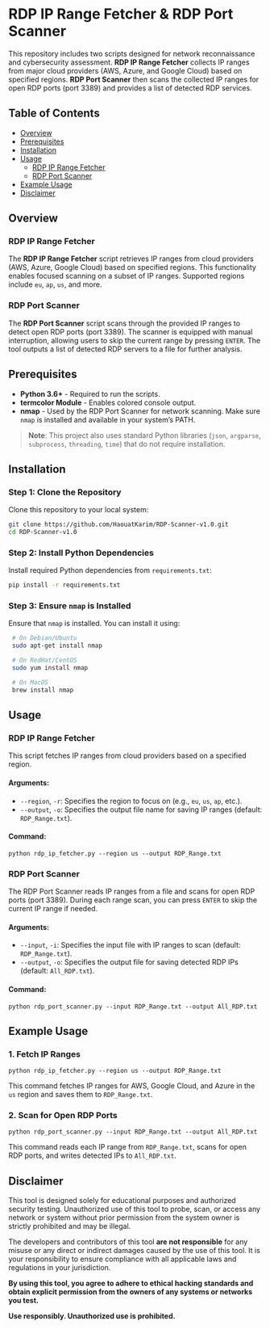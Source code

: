 # RDP IP Range Fetcher & RDP Port Scanner

This repository includes two scripts designed for network reconnaissance and cybersecurity assessment. **RDP IP Range Fetcher** collects IP ranges from major cloud providers (AWS, Azure, and Google Cloud) based on specified regions. **RDP Port Scanner** then scans the collected IP ranges for open RDP ports (port 3389) and provides a list of detected RDP services.

## Table of Contents
- [Overview](#overview)
- [Prerequisites](#prerequisites)
- [Installation](#installation)
- [Usage](#usage)
  - [RDP IP Range Fetcher](#rdp-ip-range-fetcher)
  - [RDP Port Scanner](#rdp-port-scanner)
- [Example Usage](#example-usage)
- [Disclaimer](#disclaimer)

## Overview

### RDP IP Range Fetcher
The **RDP IP Range Fetcher** script retrieves IP ranges from cloud providers (AWS, Azure, Google Cloud) based on specified regions. This functionality enables focused scanning on a subset of IP ranges. Supported regions include `eu`, `ap`, `us`, and more.

### RDP Port Scanner
The **RDP Port Scanner** script scans through the provided IP ranges to detect open RDP ports (port 3389). The scanner is equipped with manual interruption, allowing users to skip the current range by pressing `ENTER`. The tool outputs a list of detected RDP servers to a file for further analysis.

## Prerequisites

- **Python 3.6+** - Required to run the scripts.
- **termcolor Module** - Enables colored console output.
- **nmap** - Used by the RDP Port Scanner for network scanning. Make sure `nmap` is installed and available in your system’s PATH.

> **Note**: This project also uses standard Python libraries (`json`, `argparse`, `subprocess`, `threading`, `time`) that do not require installation.

## Installation

### Step 1: Clone the Repository
Clone this repository to your local system:
   ```bash
   git clone https://github.com/HaouatKarim/RDP-Scanner-v1.0.git
   cd RDP-Scanner-v1.0
   ```

### Step 2: Install Python Dependencies
Install required Python dependencies from `requirements.txt`:
   ```bash
   pip install -r requirements.txt
   ```

### Step 3: Ensure `nmap` is Installed
Ensure that `nmap` is installed. You can install it using:
   ```bash
    # On Debian/Ubuntu
    sudo apt-get install nmap

    # On RedHat/CentOS
    sudo yum install nmap

    # On MacOS
    brew install nmap
```

## Usage

### RDP IP Range Fetcher
This script fetches IP ranges from cloud providers based on a specified region.

#### Arguments:
- `--region`, `-r`: Specifies the region to focus on (e.g., `eu`, `us`, `ap`, etc.).
- `--output`, `-o`: Specifies the output file name for saving IP ranges (default: `RDP_Range.txt`).

#### Command:
```
python rdp_ip_fetcher.py --region us --output RDP_Range.txt
```

### RDP Port Scanner
The RDP Port Scanner reads IP ranges from a file and scans for open RDP ports (port 3389). During each range scan, you can press `ENTER` to skip the current IP range if needed.

#### Arguments:
- `--input`, `-i`: Specifies the input file with IP ranges to scan (default: `RDP_Range.txt`).
- `--output`, `-o`: Specifies the output file for saving detected RDP IPs (default: `All_RDP.txt`).

#### Command:
```
python rdp_port_scanner.py --input RDP_Range.txt --output All_RDP.txt
```

## Example Usage

### 1. Fetch IP Ranges
```
python rdp_ip_fetcher.py --region us --output RDP_Range.txt
```
This command fetches IP ranges for AWS, Google Cloud, and Azure in the `us` region and saves them to `RDP_Range.txt`.

### 2. Scan for Open RDP Ports
```
python rdp_port_scanner.py --input RDP_Range.txt --output All_RDP.txt
```
This command reads each IP range from `RDP_Range.txt`, scans for open RDP ports, and writes detected IPs to `All_RDP.txt`.


## Disclaimer

This tool is designed solely for educational purposes and authorized security testing. Unauthorized use of this tool to probe, scan, or access any network or system without prior permission from the system owner is strictly prohibited and may be illegal.

The developers and contributors of this tool **are not responsible** for any misuse or any direct or indirect damages caused by the use of this tool. It is your responsibility to ensure compliance with all applicable laws and regulations in your jurisdiction.

**By using this tool, you agree to adhere to ethical hacking standards and obtain explicit permission from the owners of any systems or networks you test.**

**Use responsibly. Unauthorized use is prohibited.**

